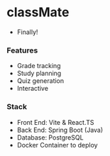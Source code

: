 # classMate
- Finally!

### Features
- Grade tracking
- Study planning
- Quiz generation
- Interactive

### Stack
- Front End: Vite & React.TS
- Back End: Spring Boot (Java)
- Database: PostgreSQL
- Docker Container to deploy

